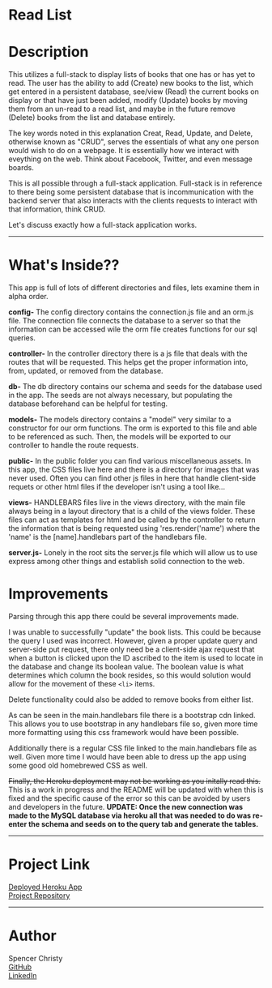 Read List
====

# Description
This utilizes a full-stack to display lists of books that one has or has yet to read. The user has the ability to add (Create) new books to the list, which get entered in a persistent database, see/view (Read) the current books on display or that have just been added, modify (Update) books by moving them from an un-read to a read list, and maybe in the future remove (Delete) books from the list and database entirely.

The key words noted in this explanation Creat, Read, Update, and Delete, otherwise known as "CRUD", serves the essentials of what any one person would wish to do on a webpage. It is essentially how we interact with eveything on the web. Think about Facebook, Twitter, and even message boards.

This is all possible through a full-stack application. Full-stack is in reference to there being some persistent database that is incommunication with the backend server that also interacts with the clients requests to interact with that information, think CRUD.

Let's discuss exactly how a full-stack application works.

----

# What's Inside??

This app is full of lots of different directories and files, lets examine them in alpha order.

<b>config-</b>
The config directory contains the connection.js file and an orm.js file. 
The connection file connects the database to a server so that the information can be accessed wile the orm file creates functions for our sql queries.

<b>controller-</b>
In the controller directory there is a js file that deals with the routes that will be requested. This helps get the proper information into, from, updated, or removed from the database.

<b>db-</b>
The db directory contains our schema and seeds for the database used in the app. The seeds are not always necessary, but populating the database beforehand can be helpful for testing.

<b>models-</b>
The models directory contains a "model" very similar to a constructor for our orm functions. The orm is exported to this file and able to be referenced as such. Then, the models will be exported to our controller to handle the route requests.

<b>public-</b>
In the public folder you can find various miscellaneous assets. In this app, the CSS files live here and there is a directory for images that was never used. Often you can find other js files in here that handle client-side requets or other html files if the developer isn't using a tool like...

<b>views-</b>
HANDLEBARS files live in the views directory, with the main file always being in a layout directory that is a child of the views folder. These files can act as templates for html and be called by the controller to return the information that is being requested using 'res.render('name') where the 'name' is the [name].handlebars part of the handlebars file.

<b>server.js-</b>
Lonely in the root sits the server.js file which will allow us to use express among other things and establish solid connection to the web.


# Improvements
Parsing through this app there could be several improvements made.

I was unable to successfully "update" the book lists. This could be because the query I used was incorrect. However, given a proper update query and server-side put request, there only need be a client-side ajax request that when a button is clicked upon the ID ascribed to the item is used to locate in the database and change its boolean value. The boolean value is what determines which column the book resides, so this would solution would allow for the movement of these `<li>` items.

Delete functionality could also be added to remove books from either list.

As can be seen in the main.handlebars file there is a bootstrap cdn linked. This allows you to use bootstrap in any handlebars file so, given more time more formatting using this css framework would have been possible.

Additionally there is a regular CSS file linked to the main.handlebars file as well. Given more time I would have been able to dress up the app using some good old homebrewed CSS as well.

~~Finally, the Heroku deployment may not be working as you initally read this.~~ This is a work in progress and the README will be updated with when this is fixed and the specific cause of the error so this can be avoided by users and developers in the future.
<b>UPDATE: Once the new connection was made to the MySQL database via heroku all that was needed to do was re-enter the schema and seeds on to the query tab and generate the tables.</b>


----

# Project Link
[Deployed Heroku App](https://obscure-dusk-79379.herokuapp.com/) <br>
[Project Repository](https://github.com/spenrad/Read-List) <br>

----

# Author
Spencer Christy<br>
[GitHub](https://github.com/spenrad)<br>
[LinkedIn](https://www.linkedin.com/in/spencer-christy-543b84b3/)<br>
